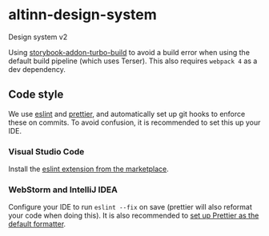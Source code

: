 # altinn-design-system

Design system v2

Using [storybook-addon-turbo-build](https://storybook.js.org/addons/storybook-addon-turbo-build) to avoid a build error when using the default build pipeline (which uses Terser). This also requires `webpack 4` as a dev dependency.

## Code style

We use [eslint](https://eslint.org/) and [prettier](https://prettier.io/), and automatically set up git hooks to enforce
these on commits. To avoid confusion, it is recommended to set this up your IDE.

### Visual Studio Code

Install the [eslint extension from the marketplace](https://marketplace.visualstudio.com/items?itemName=dbaeumer.vscode-eslint).

### WebStorm and IntelliJ IDEA

Configure your IDE to run `eslint --fix` on save (prettier will also reformat your code when doing this). It is also recommended to
[set up Prettier as the default formatter](https://www.jetbrains.com/help/webstorm/prettier.html#ws_prettier_default_formatter).
